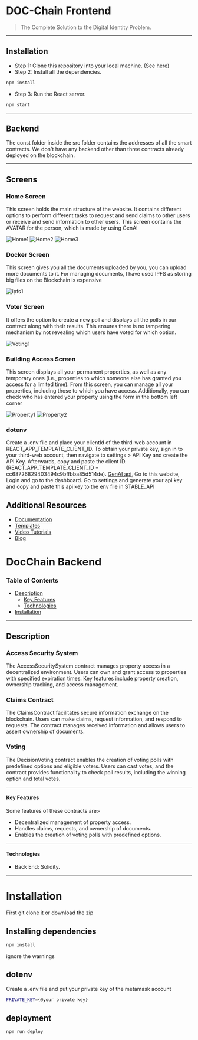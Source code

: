 # DOC-Chain Frontend
>The Complete Solution to the Digital Identity Problem. 

---

## Installation

- Step 1: Clone this repository into your local machine. (See [here](https://docs.github.com/en/repositories/creating-and-managing-repositories/cloning-a-repository))
- Step 2: Install all the dependencies. 
```bash
npm install
```
- Step 3: Run the React server.
```bash
npm start
```
---

## Backend
The const folder inside the src folder contains the addresses of all the smart contracts. We don't have any backend other than three contracts already deployed on the blockchain.

---

## Screens

### Home Screen
This screen holds the main structure of the website. It contains different options to perform different tasks to request and send claims to other users or receive and send information to other users. This screen contains the AVATAR for the person, which is made by using GenAI

![Home1](https://github.com/guptaaditya30121/thirdweb-app/blob/master/img/Home1.png)
![Home2](https://github.com/guptaaditya30121/thirdweb-app/blob/master/img/Home2.png)
![Home3](https://github.com/guptaaditya30121/thirdweb-app/blob/master/img/Home3.png)



### Docker Screen
This screen gives you all the documents uploaded by you, you can upload more documents to it. For managing documents, I have used IPFS as storing big files on the Blockchain is expensive

![ipfs1](https://github.com/guptaaditya30121/thirdweb-app/blob/master/img/ipfs1.png)


### Voter Screen
It offers the option to create a new poll and displays all the polls in our contract along with their results. This ensures there is no tampering mechanism by not revealing which users have voted for which option.

![Voting1](https://github.com/guptaaditya30121/thirdweb-app/blob/master/img/Voting1.png)


### Building Access Screen
This screen displays all your permanent properties, as well as any temporary ones (i.e., properties to which someone else has granted you access for a limited time). From this screen, you can manage all your properties, including those to which you have access. Additionally, you can check who has entered your property using the form in the bottom left corner 

![Property1](https://github.com/guptaaditya30121/thirdweb-app/blob/master/img/Property1.png)
![Property2](https://github.com/guptaaditya30121/thirdweb-app/blob/master/img/Property2.png)


### dotenv
Create a .env file and place your clientId of the third-web account in REACT_APP_TEMPLATE_CLIENT_ID. To obtain your private key, sign in to your third-web account, then navigate to settings > API Key and create the API Key. Afterwards, copy and paste the client ID.
(REACT_APP_TEMPLATE_CLIENT_ID = cc68726829403494c9bffbba85d514de).
[GenAI api](https://stablediffusionapi.com/), Go to this website, Login and go to the dashboard. Go to settings and generate your api key
and copy and paste this api key to the env file in STABLE_API


## Additional Resources

- [Documentation](https://portal.thirdweb.com)
- [Templates](https://thirdweb.com/templates)
- [Video Tutorials](https://youtube.com/thirdweb_)
- [Blog](https://blog.thirdweb.com)

# DocChain Backend

### Table of Contents


  - [Description](#description)
      - [Key Features](#key-features)
      - [Technologies](#technologies)
  - [Installation](#installation)

---

## Description


### Access Security System
The AccessSecuritySystem contract manages property access in a decentralized environment. Users can own and grant access to properties with specified expiration times. Key features include property creation, ownership tracking, and access management.

### Claims Contract
The ClaimsContract facilitates secure information exchange on the blockchain. Users can make claims, request information, and respond to requests. The contract manages received information and allows users to assert ownership of documents.

### Voting
The DecisionVoting contract enables the creation of voting polls with predefined options and eligible voters. Users can cast votes, and the contract provides functionality to check poll results, including the winning option and total votes.

---

#### Key Features
Some features of these contracts are:-

- Decentralized management of property access.
- Handles claims, requests, and ownership of documents.
- Enables the creation of voting polls with predefined options.


---

#### Technologies

- Back End: Solidity.

---
# Installation

First git clone it or download the zip

## Installing dependencies

```bash
npm install
```
ignore the warnings

## dotenv

Create a .env file and put your private key of the metamask account 
```bash
PRIVATE_KEY={@your private key}
```


## deployment

```bash
npm run deploy
```



<!--## Getting Started

First git clone it or download the zip
```bash
git clone https://github.com/Rashaad10/DocChain.git
```

## Installing dependencies

```bash
npm install
```
ignore the warnings

## dotenv

Create a .env file and put your private key of the metamask account 
```bash
PRIVATE_KEY={@your private key}
```


## deployment

```bash
npm run deploy
```
-->


<!---->
